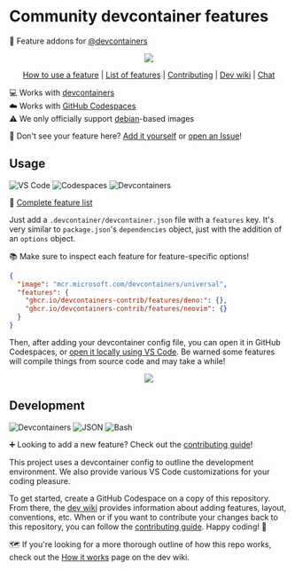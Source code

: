 # Community devcontainer features

🧰 Feature addons for [@devcontainers]

<div align="center">

![](https://i.imgur.com/VgiY81S.png)

<!-- prettier-ignore -->
[How to use a feature](https://code.visualstudio.com/blogs/2022/09/15/dev-container-features#_adding-features-to-your-dev-container)
| [List of features](https://github.com/devcontainers-contrib/features/tree/main/src) <!-- CHANGE THIS TO GITHUB PAGES WHEN #284 IS MERGED! -->
| [Contributing](https://github.com/devcontainers-contrib/features/blob/main/CONTRIBUTING.md)
| [Dev wiki](https://github.com/devcontainers-contrib/features/wiki)
| [Chat](https://gitter.im/devcontainers-contrib/community)

</div>

💻 Works with [devcontainers] \
☁️ Works with [GitHub Codespaces] \
⚠️ We only officially support [debian]-based images

👀 Don't see your feature here? [Add it yourself] or [open an Issue]!

## Usage

![VS Code](https://img.shields.io/static/v1?style=for-the-badge&message=VS+Code&color=007ACC&logo=Visual+Studio+Code&logoColor=FFFFFF&label=)
![Codespaces](https://img.shields.io/static/v1?style=for-the-badge&message=Codespaces&color=181717&logo=GitHub&logoColor=FFFFFF&label=)
![Devcontainers](https://img.shields.io/static/v1?style=for-the-badge&message=Devcontainers&color=2496ED&logo=Docker&logoColor=FFFFFF&label=)

📄 [Complete feature list]

Just add a `.devcontainer/devcontainer.json` file with a `features` key. It's
very similar to `package.json`'s `dependencies` object, just with the addition
of an `options` object.

📚 Make sure to inspect each feature for feature-specific options!

```json
{
  "image": "mcr.microsoft.com/devcontainers/universal",
  "features": {
    "ghcr.io/devcontainers-contrib/features/deno:": {},
    "ghcr.io/devcontainers-contrib/features/neovim": {}
  }
}
```

Then, after adding your devcontainer config file, you can open it in GitHub
Codespaces, or [open it locally using VS Code]. Be warned some features will
compile things from source code and may take a while!

<div align="center">

![](https://i.imgur.com/JMdowst.png)

</div>

## Development

![Devcontainers](https://img.shields.io/static/v1?style=for-the-badge&message=Devcontainers&color=2496ED&logo=Docker&logoColor=FFFFFF&label=)
![JSON](https://img.shields.io/static/v1?style=for-the-badge&message=JSON&color=000000&logo=JSON&logoColor=FFFFFF&label=)
![Bash](https://img.shields.io/static/v1?style=for-the-badge&message=Bash&color=4EAA25&logo=GNU+Bash&logoColor=FFFFFF&label=)

➕ Looking to add a new feature? Check out the [contributing guide]!

This project uses a devcontainer config to outline the development environment.
We also provide various VS Code customizations for your coding pleasure.

To get started, create a GitHub Codespace on a copy of this repository. From
there, the [dev wiki] provides information about adding features, layout,
conventions, etc. When or if you want to contribute your changes back to this
repository, you can follow the [contributing guide]. Happy coding! 👋

🗺️ If you're looking for a more thorough outline of how this repo works, check
out the [How it works] page on the dev wiki.

<!-- prettier-ignore-start -->
[@devcontainers]: https://github.com/devcontainers
[add it yourself]: https://github.com/devcontainers-contrib/features/wiki/How-to-add-a-feature
[open an issue]: https://github.com/devcontainers-contrib/features/issues/new
[complete feature list]: https://github.com/devcontainers-contrib/features/tree/main/src
[debian]: https://hub.docker.com/_/debian
[open it locally using vs code]: https://code.visualstudio.com/docs/devcontainers/containers#_quick-start-open-an-existing-folder-in-a-container
[contributing guide]: CONTRIBUTING.md
[how it works]: https://github.com/devcontainers-contrib/features/wiki/How-it-works
[dev wiki]: https://github.com/devcontainers-contrib/features/wiki
[devcontainers]: https://containers.dev/
[github codespaces]: https://github.com/features/codespaces
<!-- prettier-ignore-end -->
